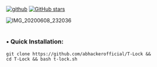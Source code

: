 [![github](https://forthebadge.com/images/badges/built-with-love.svg)](https://github.com/abhackerofficial)
[![GitHub stars](https://img.shields.io/github/stars/abhackerofficial/T-Lock.svg?style=social)](https://github.com/abhackerofficial)

![IMG_20200608_232036](https://user-images.githubusercontent.com/63346676/84063549-d59ea800-a9de-11ea-9706-e4ec2ee90d49.jpg)
#

### • Quick Installation:

```
git clone https://github.com/abhackerofficial/T-Lock &&
cd T-Lock && bash t-lock.sh
